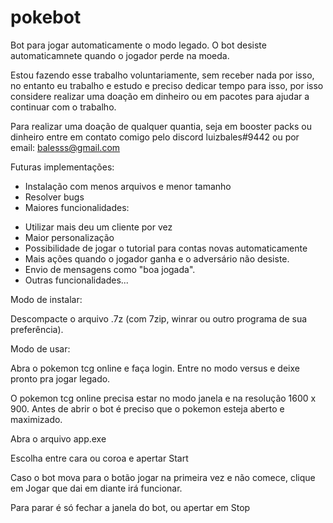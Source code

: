 # pokebot
Bot para jogar automaticamente o modo legado. O bot desiste automaticamnete quando o jogador perde na moeda.

Estou fazendo esse trabalho voluntariamente, sem receber nada por isso, no entanto eu trabalho e estudo e preciso dedicar tempo para isso, por isso considere realizar uma doação em dinheiro ou em pacotes para ajudar a continuar com o trabalho.

Para realizar uma doação de qualquer quantia, seja em booster packs ou dinheiro entre em contato comigo pelo discord luizbales#9442 ou por email: balesss@gmail.com

Futuras implementações:

- Instalação com menos arquivos e menor tamanho
- Resolver bugs
- Maiores funcionalidades: 
* Utilizar mais deu um cliente por vez
* Maior personalização
* Possibilidade de jogar o tutorial para contas novas automaticamente
* Mais ações quando o jogador ganha e o adversário não desiste.
* Envio de mensagens como "boa jogada".
* Outras funcionalidades...

Modo de instalar:

Descompacte o arquivo .7z (com 7zip, winrar ou outro programa de sua preferência).

Modo de usar:

Abra o pokemon tcg online e faça login. Entre no modo versus e deixe pronto pra jogar legado.

O pokemon tcg online precisa estar no modo janela e na resolução 1600 x 900. Antes de abrir o bot é preciso que o pokemon esteja aberto e maximizado.

Abra o arquivo app.exe

Escolha entre cara ou coroa e apertar Start

Caso o bot mova para o botão jogar na primeira vez e não comece, clique em Jogar que dai em diante irá funcionar.

Para parar é só fechar a janela do bot, ou apertar em Stop
